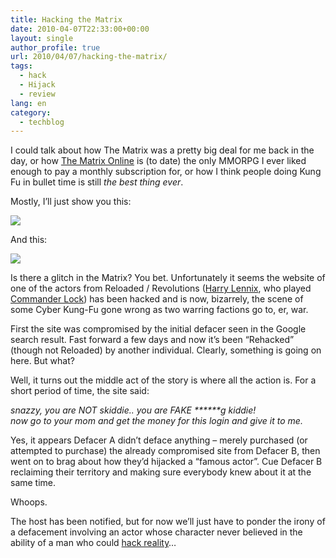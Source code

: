 ```yaml
---
title: Hacking the Matrix
date: 2010-04-07T22:33:00+00:00
layout: single
author_profile: true
url: 2010/04/07/hacking-the-matrix/
tags:
  - hack
  - Hijack
  - review
lang: en
category: 
  - techblog
---
```

I could talk about how The Matrix was a pretty big deal for me back in the day, or how [The Matrix Online](http://en.wikipedia.org/wiki/The_Matrix_Online) is (to date) the only MMORPG I ever liked enough to pay a monthly subscription for, or how I think people doing Kung Fu in bullet time is still _the best thing ever_.

Mostly, I’ll just show you this:

[![](http://4.bp.blogspot.com/_vaUVXcmC3OI/S70BAl9RbiI/AAAAAAAAB0M/iQn-w3Ko9VA/s400/matrixhack.gif)](http://4.bp.blogspot.com/_vaUVXcmC3OI/S70BAl9RbiI/AAAAAAAAB0M/iQn-w3Ko9VA/s1600-h/matrixhack.gif)

And this:

[![](http://4.bp.blogspot.com/_vaUVXcmC3OI/S70BBio4UwI/AAAAAAAAB0Q/1AybQFHSGvs/s400/matrixhack2.gif)](http://4.bp.blogspot.com/_vaUVXcmC3OI/S70BBio4UwI/AAAAAAAAB0Q/1AybQFHSGvs/s1600-h/matrixhack2.gif)

Is there a glitch in the Matrix? You bet. Unfortunately it seems the website of one of the actors from Reloaded / Revolutions ([Harry Lennix](http://en.wikipedia.org/wiki/Harry_Lennix), who played [Commander Lock](http://matrix.wikia.com/wiki/Jason_Lock)) has been hacked and is now, bizarrely, the scene of some Cyber Kung-Fu gone wrong as two warring factions go to, er, war.

First the site was compromised by the initial defacer seen in the Google search result. Fast forward a few days and now it’s been “Rehacked” (though not Reloaded) by another individual. Clearly, something is going on here. But what?

Well, it turns out the middle act of the story is where all the action is. For a short period of time, the site said:

_snazzy, you are NOT skiddie.. you are FAKE \***\***g kiddie!  
now go to your mom and get the money for this login and give it to me._

Yes, it appears Defacer A didn’t deface anything – merely purchased (or attempted to purchase) the already compromised site from Defacer B, then went on to brag about how they’d hijacked a “famous actor”. Cue Defacer B reclaiming their territory and making sure everybody knew about it at the same time.

Whoops.

The host has been notified, but for now we’ll just have to ponder the irony of a defacement involving an actor whose character never believed in the ability of a man who could [hack reality](http://en.wikipedia.org/wiki/Neo_%28The_Matrix%29)…